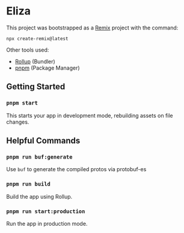 # Eliza

This project was bootstrapped as a [Remix](https://remix.run) project with the command:

`npx create-remix@latest`

Other tools used:

* [Rollup](https://rollupjs.org/) (Bundler)
* [pnpm](https://pnpm.io/) (Package Manager)

## Getting Started

### `pnpm start`

This starts your app in development mode, rebuilding assets on file changes.

## Helpful Commands

### `pnpm run buf:generate`

Use `buf` to generate the compiled protos via protobuf-es

### `pnpm run build`

Build the app using Rollup.

### `pnpm run start:production`

Run the app in production mode.



